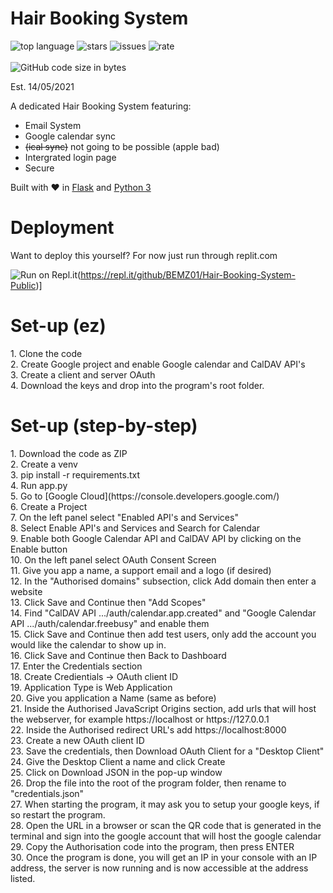 # Hair Booking System
![top language](https://img.shields.io/github/languages/top/BEMZ01/Hair-Booking-System-Public?style=for-the-badge)
![stars](https://img.shields.io/github/stars/BEMZ01/Hair-Booking-System-Public?style=for-the-badge)
![issues](https://img.shields.io/github/issues/BEMZ01/Hair-Booking-System-Public?style=for-the-badge)
![rate](https://img.shields.io/github/commit-activity/m/BEMZ01/Hair-Booking-System-Public?style=for-the-badge)
<br><br>
![GitHub code size in bytes](https://img.shields.io/github/languages/code-size/BEMZ01/Hair-Booking-System-Public?style=for-the-badge)

Est. 14/05/2021

A dedicated Hair Booking System featuring:
- Email System
- Google calendar sync 
- ~~(ical sync)~~ not going to be possible (apple bad)
- Intergrated login page
- Secure 

Built with ❤️ in [Flask](https://github.com/pallets/flask) and [Python 3](https://github.com/python)

<h1>Deployment</h1>
Want to deploy this yourself?
For now just run through replit.com

![Run on Repl.it](https://repl.it/badge/github/BEMZ01/ALevel-Hair)(https://repl.it/github/BEMZ01/Hair-Booking-System-Public)]

<h1>Set-up (ez)</h1>
1. Clone the code<br>
2. Create Google project and enable Google calendar and CalDAV API's<br>
3. Create a client and server OAuth <br>
4. Download the keys and drop into the program's root folder.<br>


<h1>Set-up (step-by-step)</h1>
1. Download the code as ZIP<br>
2. Create a venv<br>
3. pip install -r requirements.txt<br>
4. Run app.py<br>
5. Go to [Google Cloud](https://console.developers.google.com/)<br>
6. Create a Project<br>
7. On the left panel select "Enabled API's and Services"<br>
8. Select Enable API's and Services and Search for Calendar<br>
9. Enable both Google Calendar API and CalDAV API by clicking on the Enable button<br>
10. On the left panel select OAuth Consent Screen<br>
11. Give you app a name, a support email and a logo (if desired)<br>
12. In the "Authorised domains" subsection, click Add domain then enter a website<br>
13. Click Save and Continue then "Add Scopes"<br>
14. Find "CalDAV API	.../auth/calendar.app.created" and "Google Calendar API	.../auth/calendar.freebusy" and enable them<br>
15. Click Save and Continue then add test users, only add the account you would like the calendar to show up in.<br>
16. Click Save and Continue then Back to Dashboard<br>
17. Enter the Credentials section<br>
18. Create Credientials -> OAuth client ID<br>
19. Application Type is Web Application<br>
20. Give you application a Name (same as before)<br>
21. Inside the Authorised JavaScript Origins section, add urls that will host the webserver, for example https://localhost or https://127.0.0.1<br>
22. Inside the Authorised redirect URL's add https://localhost:8000<br>
23. Create a new OAuth client ID <br>
23. Save the credentials, then Download OAuth Client for a "Desktop Client"<br>
24. Give the Desktop Client a name and click Create<br>
25. Click on Download JSON in the pop-up window<br>
26. Drop the file into the root of the program folder, then rename to "credentials.json"<br>
27. When starting the program, it may ask you to setup your google keys, if so restart the program.<br>
28. Open the URL in a browser or scan the QR code that is generated in the terminal and sign into the google account that will host the google calendar <br>
29. Copy the Authorisation code into the program, then press ENTER<br>
30. Once the program is done, you will get an IP in your console with an IP address, the server is now running and is now accessible at the address listed.<br>
